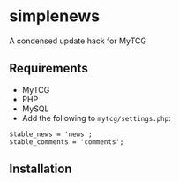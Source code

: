 # simplenews
A condensed update hack for MyTCG

## Requirements
- MyTCG
- PHP
- MySQL
- Add the following to ``mytcg/settings.php``:
```
$table_news = 'news';
$table_comments = 'comments';
```
## Installation
